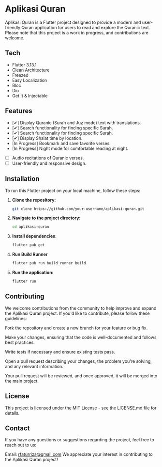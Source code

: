 # Aplikasi Quran

Aplikasi Quran is a Flutter project designed to provide a modern and user-friendly Quran application for users to read and explore the Quranic text. Please note that this project is a work in progress, and contributions are welcome.

## Tech
- Flutter 3.13.1
- Clean Architecture
- Freezed
- Easy Localization
- Bloc
- Dio
- Get It & Injectable

## Features

- [✔] Display Quranic (Surah and Juz mode) text with translations.
- [✔] Search functionality for finding specific Surah.
- [✔] Search functionality for finding specific Surah.
- [✔] Display Shalat time by location.
- [In Progress] Bookmark and save favorite verses.
- [In Progress] Night mode for comfortable reading at night.
- [ ] Audio recitations of Quranic verses.
- [ ] User-friendly and responsive design.

## Installation

To run this Flutter project on your local machine, follow these steps:

1. **Clone the repository:**

   ```bash
   git clone https://github.com/your-username/aplikasi-quran.git

2. **Navigate to the project directory:**

   ```bash
   cd aplikasi-quran

3. **Install dependencies:**

    ```bash
    flutter pub get

3. **Run Build Runner**

    ```bash
    flutter pub run build_runner build

4. **Run the application:**

    ```bash
    flutter run
    
## Contributing
We welcome contributions from the community to help improve and expand the Aplikasi Quran project. If you'd like to contribute, please follow these guidelines:

Fork the repository and create a new branch for your feature or bug fix.

Make your changes, ensuring that the code is well-documented and follows best practices.

Write tests if necessary and ensure existing tests pass.

Open a pull request describing your changes, the problem you're solving, and any relevant information.

Your pull request will be reviewed, and once approved, it will be merged into the main project.

## License
This project is licensed under the MIT License - see the LICENSE.md file for details.

## Contact
If you have any questions or suggestions regarding the project, feel free to reach out to us:

Email: rfaturriza@gmail.com
We appreciate your interest in contributing to the Aplikasi Quran project!
